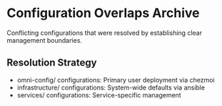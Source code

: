 # Configuration Overlaps Archive  

Conflicting configurations that were resolved by establishing clear management boundaries.

## Resolution Strategy

- omni-config/ configurations: Primary user deployment via chezmoi
- infrastructure/ configurations: System-wide defaults via ansible
- services/ configurations: Service-specific management
